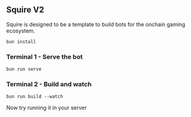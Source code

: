 ## Squire V2

Squire is designed to be a template to build bots for the onchain gaming ecosystem.

```
bun install
```

### Terminal 1 - Serve the bot
```
bun run serve
```

### Terminal 2 - Build and watch

```
bun run build --watch
```

Now try running it in your server
